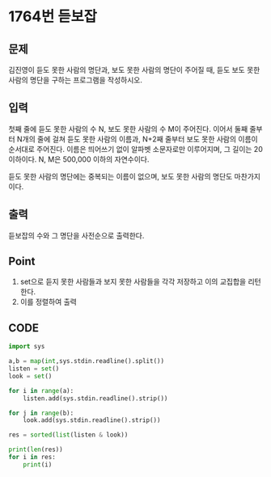 # 1764번 듣보잡



## 문제

김진영이 듣도 못한 사람의 명단과, 보도 못한 사람의 명단이 주어질 때, 듣도 보도 못한 사람의 명단을 구하는 프로그램을 작성하시오.



## 입력

첫째 줄에 듣도 못한 사람의 수 N, 보도 못한 사람의 수 M이 주어진다. 이어서 둘째 줄부터 N개의 줄에 걸쳐 듣도 못한 사람의 이름과, N+2째 줄부터 보도 못한 사람의 이름이 순서대로 주어진다. 이름은 띄어쓰기 없이 알파벳 소문자로만 이루어지며, 그 길이는 20 이하이다. N, M은 500,000 이하의 자연수이다.

듣도 못한 사람의 명단에는 중복되는 이름이 없으며, 보도 못한 사람의 명단도 마찬가지이다.



## 출력

듣보잡의 수와 그 명단을 사전순으로 출력한다.



## Point



1. set으로 듣지 못한 사람들과 보지 못한 사람들을 각각 저장하고 이의 교집합을 리턴한다.
2. 이를 정렬하여 출력





## CODE



```python
import sys

a,b = map(int,sys.stdin.readline().split())
listen = set()
look = set()

for i in range(a):
    listen.add(sys.stdin.readline().strip())

for j in range(b):
    look.add(sys.stdin.readline().strip())

res = sorted(list(listen & look))

print(len(res))
for i in res:
    print(i)
```

